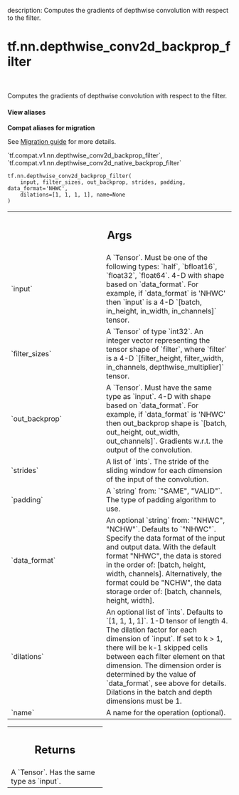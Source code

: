 description: Computes the gradients of depthwise convolution with respect to the filter.

<div itemscope itemtype="http://developers.google.com/ReferenceObject">
<meta itemprop="name" content="tf.nn.depthwise_conv2d_backprop_filter" />
<meta itemprop="path" content="Stable" />
</div>

# tf.nn.depthwise_conv2d_backprop_filter

<!-- Insert buttons and diff -->

<table class="tfo-notebook-buttons tfo-api nocontent" align="left">

</table>



Computes the gradients of depthwise convolution with respect to the filter.

<section class="expandable">
  <h4 class="showalways">View aliases</h4>
  <p>
<b>Compat aliases for migration</b>
<p>See
<a href="https://www.tensorflow.org/guide/migrate">Migration guide</a> for
more details.</p>
<p>`tf.compat.v1.nn.depthwise_conv2d_backprop_filter`, `tf.compat.v1.nn.depthwise_conv2d_native_backprop_filter`</p>
</p>
</section>

<pre class="devsite-click-to-copy prettyprint lang-py tfo-signature-link">
<code>tf.nn.depthwise_conv2d_backprop_filter(
    input, filter_sizes, out_backprop, strides, padding, data_format='NHWC',
    dilations=[1, 1, 1, 1], name=None
)
</code></pre>



<!-- Placeholder for "Used in" -->


<!-- Tabular view -->
 <table class="responsive fixed orange">
<colgroup><col width="214px"><col></colgroup>
<tr><th colspan="2"><h2 class="add-link">Args</h2></th></tr>

<tr>
<td>
`input`
</td>
<td>
A `Tensor`. Must be one of the following types: `half`, `bfloat16`, `float32`, `float64`.
4-D with shape based on `data_format`.  For example, if
`data_format` is 'NHWC' then `input` is a 4-D `[batch, in_height,
in_width, in_channels]` tensor.
</td>
</tr><tr>
<td>
`filter_sizes`
</td>
<td>
A `Tensor` of type `int32`.
An integer vector representing the tensor shape of `filter`,
where `filter` is a 4-D
`[filter_height, filter_width, in_channels, depthwise_multiplier]` tensor.
</td>
</tr><tr>
<td>
`out_backprop`
</td>
<td>
A `Tensor`. Must have the same type as `input`.
4-D with shape  based on `data_format`.
For example, if `data_format` is 'NHWC' then
out_backprop shape is `[batch, out_height, out_width, out_channels]`.
Gradients w.r.t. the output of the convolution.
</td>
</tr><tr>
<td>
`strides`
</td>
<td>
A list of `ints`.
The stride of the sliding window for each dimension of the input
of the convolution.
</td>
</tr><tr>
<td>
`padding`
</td>
<td>
A `string` from: `"SAME", "VALID"`.
The type of padding algorithm to use.
</td>
</tr><tr>
<td>
`data_format`
</td>
<td>
An optional `string` from: `"NHWC", "NCHW"`. Defaults to `"NHWC"`.
Specify the data format of the input and output data. With the
default format "NHWC", the data is stored in the order of:
[batch, height, width, channels].
Alternatively, the format could be "NCHW", the data storage order of:
[batch, channels, height, width].
</td>
</tr><tr>
<td>
`dilations`
</td>
<td>
An optional list of `ints`. Defaults to `[1, 1, 1, 1]`.
1-D tensor of length 4.  The dilation factor for each dimension of
`input`. If set to k > 1, there will be k-1 skipped cells between each filter
element on that dimension. The dimension order is determined by the value of
`data_format`, see above for details. Dilations in the batch and depth
dimensions must be 1.
</td>
</tr><tr>
<td>
`name`
</td>
<td>
A name for the operation (optional).
</td>
</tr>
</table>



<!-- Tabular view -->
 <table class="responsive fixed orange">
<colgroup><col width="214px"><col></colgroup>
<tr><th colspan="2"><h2 class="add-link">Returns</h2></th></tr>
<tr class="alt">
<td colspan="2">
A `Tensor`. Has the same type as `input`.
</td>
</tr>

</table>

